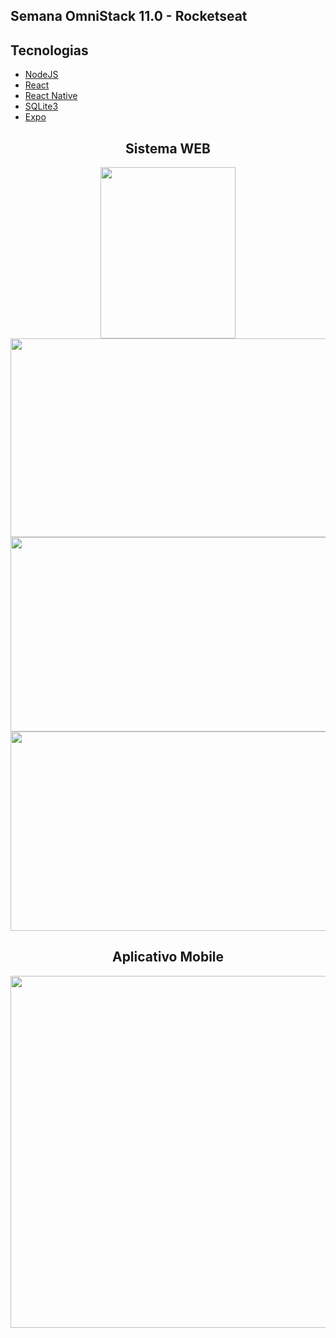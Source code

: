 ## Semana OmniStack 11.0 - Rocketseat

## Tecnologias

  - [NodeJS](https://nodejs.org/en/)
  - [React](https://reactjs.org)
  - [React Native](https://facebook.github.io/react-native/)
  - [SQLite3](https://www.sqlite.org/version3.html)
  - [Expo](https://expo.io/)

<div align="center">
  <h2>Sistema WEB</h2>
  <img src="https://rayra-abreu.github.io/beTheHero/frontend/src/assets/login.PNG" height="274" width="216">
  <img src="https://rayra-abreu.github.io/beTheHero/frontend/src/assets/cadastroONG.PNG" height="318" width="598">
</div>
<div align="center">
  <img src="https://rayra-abreu.github.io/beTheHero/frontend/src/assets/cadastroCaso.PNG" height="311" width="598">
  <img src="https://rayra-abreu.github.io/beTheHero/frontend/src/assets/casos.PNG" height="319" width="590">
 </div>
 
<div align="center">
  <h2>Aplicativo Mobile</h2>
  <img src="https://rayra-abreu.github.io/beTheHero/frontend/src/assets/app.png" height="563" width="547">
</div
